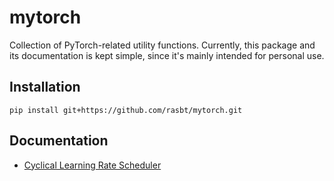 # mytorch

Collection of PyTorch-related utility functions. Currently, this package and its documentation is kept simple, since it's mainly intended for personal use.

## Installation

    pip install git+https://github.com/rasbt/mytorch.git

## Documentation

- [Cyclical Learning Rate Scheduler](./docs/sources/examples/CyclicalLearningRate.ipynb)